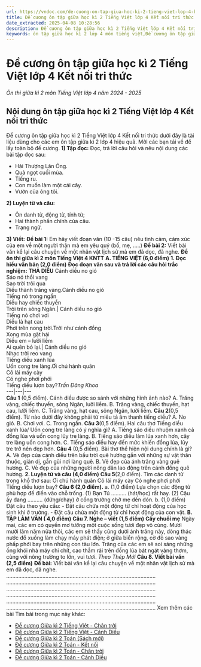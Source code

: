 ```yaml
---
url: https://vndoc.com/de-cuong-on-tap-giua-hoc-ki-2-tieng-viet-lop-4-ket-noi-tri-thuc-337221
title: Đề cương ôn tập giữa học kì 2 Tiếng Việt lớp 4 Kết nối tri thức - Ôn thi giữa kì 2 môn Tiếng Việt lớp 4 năm 2024 - 2025 - VnDoc.com
date_extracted: 2025-04-08 10:28:56
description: Đề cương ôn tập giữa học kì 2 Tiếng Việt lớp 4 Kết nối tri thức được biên soạn bám sát nội dung SGK Tiếng Việt 4 sách Kết nối tri thức giúp các em ôn tập hiệu quả.
keywords: ôn tập giữa học kì 2 lớp 4 môn tiếng việt,Đề cương ôn tập giữa học kì 2 lớp 4 môn Tiếng Việt,Đề cương ôn tập giữa học kì 2 lớp 4,Nội dung ôn thi giữa học kì 2 lớp 4,Đề thi giữa kì 2 lớp 4 môn Tiếng Việt,đề thi giữa học kì 2 lớp 4 môn tiếng việt,Đề cương ôn tập giữa học kì 2 Tiếng Việt lớp 4 Kết nối tri thức
---
```


# Đề cương ôn tập giữa học kì 2 Tiếng Việt lớp 4 Kết nối tri thức
 _Ôn thi giữa kì 2 môn Tiếng Việt lớp 4 năm 2024 - 2025_
## **Nội dung ôn tập giữa học kì 2 Tiếng Việt lớp 4 Kết nối tri thức**
Đề cương ôn tập giữa học kì 2 Tiếng Việt lớp 4 Kết nối tri thức dưới đây là tài liệu dùng cho các em ôn tập giữa kì 2 lớp 4 hiệu quả. Mời các bạn tải về để lấy toàn bộ đề cương.
**1\) Tập đọc:**
Đọc, trả lời câu hỏi và nêu nội dung các bài tập đọc sau:
  * Hải Thượng Lãn Ông.
  * Quả ngọt cuối mùa.
  * Tiếng ru.
  * Con muốn làm một cái cây.
  * Vườn của ông tôi.

**2\) Luyện từ và câu:**
  * Ôn danh từ, động từ, tính từ;
  * Hai thành phần chính của câu.
  * Trạng ngữ.

**3\) Viết:**
**Đề bài 1:** Em hãy viết đoạn văn \(10 -15 câu\) nêu tình cảm, cảm xúc của em về một người thân mà em yêu quý \(bố, mẹ, …..\)
**Đề bài 2:** Viết bài văn kể lại câu chuyện về một nhân vật lịch sử mà em đã dọc, đã nghe.
**Đề ôn thi giữa kì 2 môn Tiếng Việt 4 KNTT**
**A. TIẾNG VIỆT \(6,0 điểm\)**
**1\. Đọc hiểu văn bản \(2,0 điểm\)**
**Đọc đoạn văn sau và trả lời các câu hỏi trắc nghiệm:**
**THẢ DIỀU**
Cánh diều no gió  
Sáo nó thổi vang  
Sao trời trôi qua  
Diều thành trăng vàng.Cánh diều no gió  
Tiếng nó trong ngần  
Diều hay chiếc thuyền  
Trôi trên sông Ngân.| Cánh diều no gió  
Tiếng nó chơi vơi  
Diều là hạt cau  
Phơi trên nong trời.Trời như cánh đồng  
Xong mùa gặt hái  
Diều em – lưỡi liềm  
Ai quên bỏ lại.| Cánh diều no gió  
Nhạc trời reo vang  
Tiếng diều xanh lúa  
Uốn cong tre làng.Ơi chú hành quân  
Cô lái máy cày  
Có nghe phơi phới  
Tiếng diều lượn bay?_Trần Đăng Khoa_  
---|---|---  
**Câu 1** \(0,5 điểm\). Cánh diều được so sánh với những hình ảnh nào?
A. Trăng vàng, chiếc thuyền, sông Ngân, lưỡi liềm.
B. Trăng vàng, chiếc thuyền, hạt cau, lưỡi liềm.
C. Trăng vàng, hạt cau, sông Ngân, lưỡi liềm.
**Câu 2**\(0,5 điểm\). Từ nào dưới đây không phải từ miêu tả âm thanh tiếng diều?
A. No gió.
B. Chơi vơi.
C. Trong ngần.
**Câu 3**\(0,5 điểm\). Hai câu thơ Tiếng diều xanh lúa/ Uốn cong tre làng có ý nghĩa gì?
A. Tiếng sáo diều nhuộm xanh cả đồng lúa và uốn cong lũy tre làng.
B. Tiếng sáo diều làm lúa xanh hơn, cây tre làng uốn cong hơn.
C. Tiếng sáo diều hay đến mức khiến đồng lúa, lũy tre trở nên đẹp hơn.
**Câu 4** \(0,5 điểm\). Bài thơ thể hiện nội dung chính là gì?
A. Vẻ đẹp của cánh diều trên bầu trời quê hương gắn với những sự vật thân thuộc, giản dị, gần gũi nơi làng quê.
B. Vẻ đẹp của ánh trăng vàng quê hương.
C. Vẻ đẹp của những người nông dân lao động trên cánh đồng quê hương.
**2\. Luyện từ và câu \(4,0 điểm\)**
**Câu 5**\(2,0 điểm\). Tìm các danh từ trong khổ thơ sau:
Ơi chú hành quân
Cô lái máy cày
Có nghe phơi phới
Tiếng diều lượn bay?
**Câu 6 \(2,0 điểm\).**
a. \(1,0 điểm\) Lựa chọn các động từ phù hợp để điền vào chỗ trống.
\(1\) Bạn Tú ………. \(hát/học\) rất hay.
\(2\) Cậu ấy đang ………. \(đứng/chạy\) ở cổng trường chờ mẹ đến đón.
b. \(1,0 điểm\) Đặt câu theo yêu cầu:
\- Đặt câu chứa một động từ chỉ hoạt động của học sinh khi ở trường.
\- Đặt câu chứa một động từ chỉ hoạt động của con vật.
**B. TẬP LÀM VĂN \( 4,0 điểm\)**
**Câu 7. Nghe – viết \(1,5 điểm\)**
**Cây chuối mẹ**
Ngày mai, các em có quyền mơ tưởng một cuộc sống tươi đẹp vô cùng. Mươi mười lăm năm nữa thôi, các em sẽ thấy cũng dưới ánh trăng này, dòng thác nước đổ xuống làm chạy máy phát điện; ở giữa biển rộng, cờ đỏ sao vàng phấp phới bay trên những con tàu lớn. Trăng của các em sẽ soi sáng những ống khói nhà máy chi chít, cao thẳm rải trên đồng lúa bát ngát vàng thơm, cùng với nông trường to lớn, vui tươi.
_Theo Thép Mới_
**Câu 8. Viết bài văn \(2,5 điểm\)**
**Đề bài:** Viết bài văn kể lại câu chuyện về một nhân vật lịch sử mà em đã đọc, đã nghe.
….…………………………………………………………………………………..
….…………………………………………………………………………………..
….…………………………………………………………………………………..
….…………………………………………………………………………………..
….…………………………………………………………………………………..
….…………………………………………………………………………………..
Xem thêm các bài Tìm bài trong mục này khác:
  * [Đề cương Giữa kì 2 Tiếng Việt - Chân trời](</de-cuong-on-tap-giua-hoc-ki-2-tieng-viet-lop-4-chan-troi-sang-tao-337214>)
  * [Đề cương Giữa kì 2 Tiếng Việt - Cánh Diều](</de-cuong-on-tap-giua-hoc-ki-2-tieng-viet-lop-4-canh-dieu-337226>)
  * [Đề cương Giữa kì 2 Toán \(Sách mới\)](</de-cuong-on-tap-giua-hoc-ki-2-mon-toan-lop-4-193643>)
  * [Đề cương Giữa kì 2 Toán - Kết nối](</de-cuong-on-tap-giua-hoc-ki-2-toan-lop-4-ket-noi-tri-thuc-337239>)
  * [Đề cương Giữa kì 2 Toán - Chân trời](</de-cuong-on-tap-giua-hoc-ki-2-toan-lop-4-chan-troi-sang-tao-337248>)
  * [Đề cương Giữa kì 2 Toán - Cánh Diều](</de-cuong-on-tap-giua-hoc-ki-2-toan-lop-4-canh-dieu-337242>)

